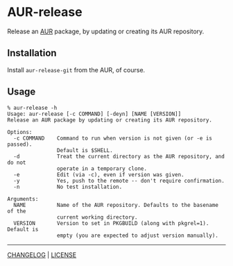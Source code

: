 # AUR-release

Release an [AUR][] package, by updating or creating its AUR repository.

[aur]: https://wiki.archlinux.org/index.php/Arch_User_Repository#Sharing_and_maintaining_packages

## Installation

Install `aur-release-git` from the AUR, of course.

## Usage

```console
% aur-release -h
Usage: aur-release [-c COMMAND] [-deyn] [NAME [VERSION]]
Release an AUR package by updating or creating its AUR repository.

Options:
  -c COMMAND    Command to run when version is not given (or -e is passed).
                Default is $SHELL.
  -d            Treat the current directory as the AUR repository, and do not
                operate in a temporary clone.
  -e            Edit (via -c), even if version was given.
  -y            Yes, push to the remote -- don't require confirmation.
  -n            No test installation.

Arguments:
  NAME          Name of the AUR repository. Defaults to the basename of the
                current working directory.
  VERSION       Version to set in PKGBUILD (along with pkgrel=1). Default is
                empty (you are expected to adjust version manually).

```

---

[CHANGELOG](./CHANGELOG.md) | [LICENSE](./LICENSE)
